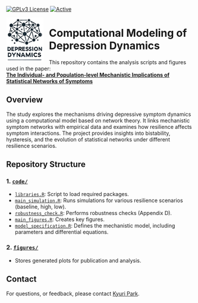 [![GPLv3 License](https://img.shields.io/badge/License-GPL%20v3-yellow.svg)](https://opensource.org/licenses/) 
[![Active](http://img.shields.io/badge/Status-Active-green.svg)](https://github.com/KyuriP/Thesis_KP)

<img src="https://raw.githubusercontent.com/KyuriP/DepressionDynamics/main/figures/DDlogo.png" alt="Depression Dynamics Logo" width="100" align="left" style="margin-right: 15px;">

# Computational Modeling of Depression Dynamics

This repository contains the analysis scripts and figures used in the paper:  
<a href="https://files.osf.io/v1/resources/ysqtr/providers/osfstorage/678cd117dcc1e9281090083b?action=download&direct&version=3" target="_blank"><b>The Individual- and Population-level Mechanistic Implications of Statistical Networks of Symptoms</b></a>




## Overview

The study explores the mechanisms driving depressive symptom dynamics using a computational model based on network theory. It links mechanistic symptom networks with empirical data and examines how resilience affects symptom interactions. The project provides insights into bistability, hysteresis, and the evolution of statistical networks under different resilience scenarios.



## Repository Structure

### 1. [`code/`](https://github.com/KyuriP/DepressionDynamics/tree/main/code)
- [`libraries.R`](https://github.com/KyuriP/DepressionDynamics/blob/main/code/libraries.R): Script to load required packages.
- [`main_simulation.R`](https://github.com/KyuriP/DepressionDynamics/blob/main/code/main_simulation.R): Runs simulations for various resilience scenarios (baseline, high, low).
- [`robustness_check.R`](https://github.com/KyuriP/DepressionDynamics/blob/main/code/robustness_check.R): Performs robustness checks (Appendix D).
- [`main_figures.R`](https://github.com/KyuriP/DepressionDynamics/blob/main/code/main_figures.R): Creates key figures.
- [`model_specification.R`](https://github.com/KyuriP/DepressionDynamics/blob/main/code/mod_specification.R): Defines the mechanistic model, including parameters and differential equations.


### 2. [`figures/`](https://github.com/KyuriP/DepressionDynamics/tree/main/figures)
- Stores generated plots for publication and analysis.



<!--## Citation

If you use this repository or find the work helpful, please cite:

> Kyuri Park, Lourens Waldorp, and Vítor V. Vasconcelos.  
> "The Individual- and Population-level Mechanistic Implications of Statistical Networks of Symptoms (2024)"  
> [Link to Preprint](#) (update link)-->



## Contact

For questions, or feedback, please contact [Kyuri Park](mailto:kyurheep@gmail.com).
